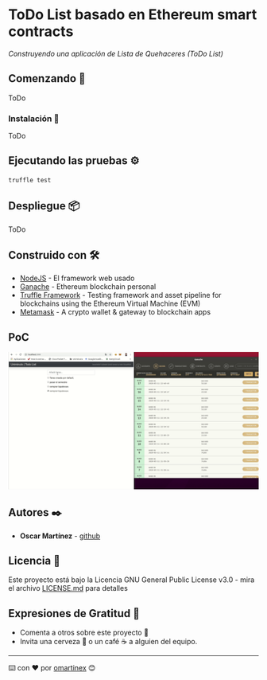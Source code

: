 # ToDo List basado en Ethereum smart contracts

_Construyendo una aplicación de Lista de Quehaceres (ToDo List)_

## Comenzando 🚀

ToDo

### Instalación 🔧

ToDo

## Ejecutando las pruebas ⚙️

```bash
truffle test
```

## Despliegue 📦

ToDo

## Construido con 🛠️

* [NodeJS](https://nodejs.org/es/) - El framework web usado
* [Ganache](https://www.trufflesuite.com/ganache) - Ethereum blockchain personal
* [Truffle Framework](https://www.trufflesuite.com/) - Testing framework and asset pipeline for blockchains using the Ethereum Virtual Machine (EVM)
* [Metamask](https://metamask.io/) - A crypto wallet & gateway to blockchain apps

## PoC 

![alt text](.documentation/poc.gif)

## Autores ✒️

* **Oscar Martínez** - [github](https://github.com/omartinex)

## Licencia 📄

Este proyecto está bajo la Licencia GNU General Public License v3.0 - mira el archivo [LICENSE.md](LICENSE.md) para detalles

## Expresiones de Gratitud 🎁

* Comenta a otros sobre este proyecto 📢
* Invita una cerveza 🍺 o un café ☕ a alguien del equipo.



---
⌨️ con ❤️ por [omartinex](https://github.com/omartinex) 😊